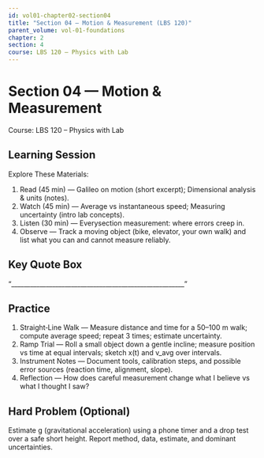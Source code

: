 ```yaml
---
id: vol01-chapter02-section04
title: "Section 04 — Motion & Measurement (LBS 120)"
parent_volume: vol-01-foundations
chapter: 2
section: 4
course: LBS 120 – Physics with Lab
---
```


# Section 04 — Motion & Measurement
Course: LBS 120 – Physics with Lab

## Learning Session
Explore These Materials:
1. Read (45 min) — Galileo on motion (short excerpt); Dimensional analysis & units (notes).  
2. Watch (45 min) — Average vs instantaneous speed; Measuring uncertainty (intro lab concepts).  
3. Listen (30 min) — Everysection measurement: where errors creep in.  
4. Observe — Track a moving object (bike, elevator, your own walk) and list what you can and cannot measure reliably.

## Key Quote Box
“_______________________________________________________”

## Practice
1. Straight‑Line Walk — Measure distance and time for a 50–100 m walk; compute average speed; repeat 3 times; estimate uncertainty.  
2. Ramp Trial — Roll a small object down a gentle incline; measure position vs time at equal intervals; sketch x(t) and v_avg over intervals.  
3. Instrument Notes — Document tools, calibration steps, and possible error sources (reaction time, alignment, slope).  
4. Reflection — How does careful measurement change what I believe vs what I thought I saw?

## Hard Problem (Optional)
Estimate g (gravitational acceleration) using a phone timer and a drop test over a safe short height. Report method, data, estimate, and dominant uncertainties.
